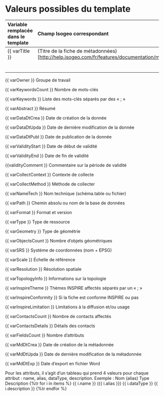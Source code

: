 Valeurs possibles du template
=============================

| Variable remplacée dans le template | Champ Isogeo correspondant |
| :---------------------------------- | :------------------------- |
| {{ varTitle }} | (Titre de la fiche de métadonnées)[http://help.isogeo.com/fr/features/documentation/md_identification.html#titre] |
|  |  |
|  |  |
|  |  |
|  |  |
|  |  |
|  |  |




{{ varOwner }}
Groupe de travail




{{ varKeywordsCount }}
Nombre de mots-clés




{{ varKeywords }}
Liste des mots-clés séparés par des « ; »




{{ varAbstract }}
Résumé




{{ varDataDtCrea }}
Date de création de la donnée




{{ varDataDtUpda }}
Date de dernière modification de la donnée




{{ varDataDtPubl }}
Date de publication de la donnée




{{ varValidityStart }}
Date de début de validité




{{ varValidityEnd }}
Date de fin de validité




{{validityComment }}
Commentaire sur la période de validité




{{ varCollectContext }}
Contexte de collecte




{{ varCollectMethod }}
Méthode de collecter




{{ varNameTech }}
Nom technique (schéma.table ou fichier)




{{ varPath }}
Chemin absolu ou nom de la base de données




{{ varFormat }}
Format et version




{{ varType }}
Type de ressource




{{ varGeometry }}
Type de géométrie




{{ varObjectsCount }}
Nombre d’objets géométriques




{{ varSRS }}
Système de coordonnées (nom + EPSG)




{{ varScale }}
Échelle de référence




{{ varResolution }}
Résolution spatiale




{{ varTopologyInfo }}
Informations sur la topologie




{{ varInspireTheme }}
Thèmes INSPIRE affectés séparés par un « ; »




{{ varInspireConformity }}
Si la fiche est conforme INSPIRE ou pas




{{ varInspireLimitation }}
Limitations à la diffusion et/ou usage




{{ varContactsCount }}
Nombre de contacts affectés




{{ varContactsDetails }}
Détails des contacts




{{ varFieldsCount }}
Nombre d’attributs




{{ varMdDtCrea }}
Date de création de la métadonnée




{{ varMdDtUpda }}
Date de dernière modification de la métadonnée




{{ varMdDtExp }}
Date d’export en fichier Word





Pour les attributs, il s’agit d’un tableau qui prend 4 valeurs pour chaque attribut : name, alias, dataType, description. Exemple :
Nom (alias)
Type
Description
{%tr for i in items %}
{{ i.name }} ({{ i.alias }})
{{ i.dataType }}
{{ i.description }}
{%tr endfor %}

